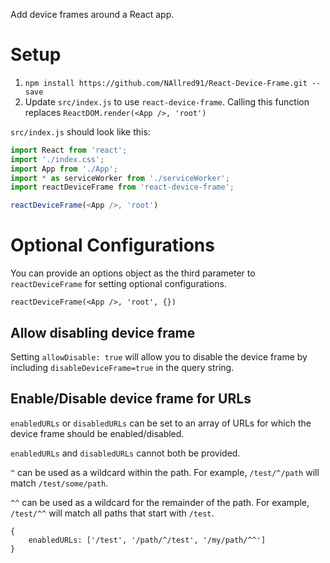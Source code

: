 Add device frames around a React app.

# Setup
1) `npm install https://github.com/NAllred91/React-Device-Frame.git --save`
2) Update `src/index.js` to use `react-device-frame`. Calling this function replaces `ReactDOM.render(<App />, 'root')`


`src/index.js` should look like this:
``` javascript
import React from 'react';
import './index.css';
import App from './App';
import * as serviceWorker from './serviceWorker';
import reactDeviceFrame from 'react-device-frame';

reactDeviceFrame(<App />, 'root')
```


# Optional Configurations
You can provide an options object as the third parameter to `reactDeviceFrame` for setting optional configurations.
```
reactDeviceFrame(<App />, 'root', {})
```

## Allow disabling device frame
Setting `allowDisable: true` will allow you to disable the device frame by including `disableDeviceFrame=true` in the query string.

## Enable/Disable device frame for URLs
`enabledURLs` or `disabledURLs` can be set to an array of URLs for which the device frame should be enabled/disabled.

`enabledURLs` and `disabledURLs` cannot both be provided.

`^` can be used as a wildcard within the path.
For example, `/test/^/path` will match `/test/some/path`.

`^^` can be used as a wildcard for the remainder of the path.
For example, `/test/^^` will match all paths that start with `/test`.

```
{
    enabledURLs: ['/test', '/path/^/test', '/my/path/^^']
}
```
